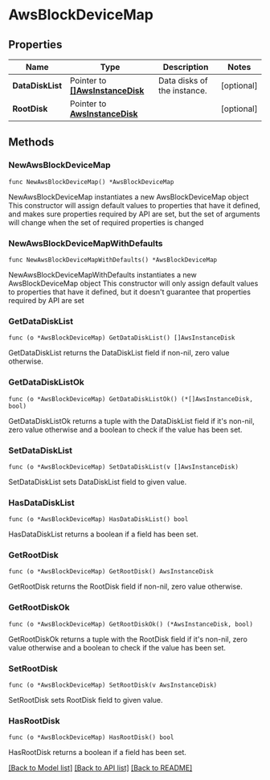 # AwsBlockDeviceMap

## Properties

Name | Type | Description | Notes
------------ | ------------- | ------------- | -------------
**DataDiskList** | Pointer to [**[]AwsInstanceDisk**](AwsInstanceDisk.md) | Data disks of the instance. | [optional] 
**RootDisk** | Pointer to [**AwsInstanceDisk**](AwsInstanceDisk.md) |  | [optional] 

## Methods

### NewAwsBlockDeviceMap

`func NewAwsBlockDeviceMap() *AwsBlockDeviceMap`

NewAwsBlockDeviceMap instantiates a new AwsBlockDeviceMap object
This constructor will assign default values to properties that have it defined,
and makes sure properties required by API are set, but the set of arguments
will change when the set of required properties is changed

### NewAwsBlockDeviceMapWithDefaults

`func NewAwsBlockDeviceMapWithDefaults() *AwsBlockDeviceMap`

NewAwsBlockDeviceMapWithDefaults instantiates a new AwsBlockDeviceMap object
This constructor will only assign default values to properties that have it defined,
but it doesn't guarantee that properties required by API are set

### GetDataDiskList

`func (o *AwsBlockDeviceMap) GetDataDiskList() []AwsInstanceDisk`

GetDataDiskList returns the DataDiskList field if non-nil, zero value otherwise.

### GetDataDiskListOk

`func (o *AwsBlockDeviceMap) GetDataDiskListOk() (*[]AwsInstanceDisk, bool)`

GetDataDiskListOk returns a tuple with the DataDiskList field if it's non-nil, zero value otherwise
and a boolean to check if the value has been set.

### SetDataDiskList

`func (o *AwsBlockDeviceMap) SetDataDiskList(v []AwsInstanceDisk)`

SetDataDiskList sets DataDiskList field to given value.

### HasDataDiskList

`func (o *AwsBlockDeviceMap) HasDataDiskList() bool`

HasDataDiskList returns a boolean if a field has been set.

### GetRootDisk

`func (o *AwsBlockDeviceMap) GetRootDisk() AwsInstanceDisk`

GetRootDisk returns the RootDisk field if non-nil, zero value otherwise.

### GetRootDiskOk

`func (o *AwsBlockDeviceMap) GetRootDiskOk() (*AwsInstanceDisk, bool)`

GetRootDiskOk returns a tuple with the RootDisk field if it's non-nil, zero value otherwise
and a boolean to check if the value has been set.

### SetRootDisk

`func (o *AwsBlockDeviceMap) SetRootDisk(v AwsInstanceDisk)`

SetRootDisk sets RootDisk field to given value.

### HasRootDisk

`func (o *AwsBlockDeviceMap) HasRootDisk() bool`

HasRootDisk returns a boolean if a field has been set.


[[Back to Model list]](../README.md#documentation-for-models) [[Back to API list]](../README.md#documentation-for-api-endpoints) [[Back to README]](../README.md)


